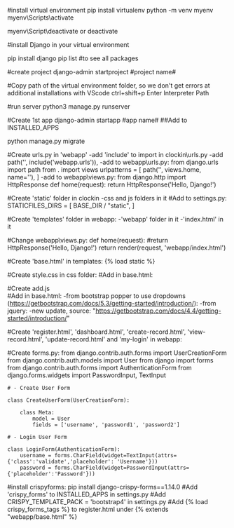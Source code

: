 #install virtual environment
pip install virtualenv
python -m venv myenv
myenv\Scripts\activate


myenv\Script\deactivate or deactivate

#install Django in your virtual environment

pip install django
pip list #to see all packages

#create project
django-admin startproject #project name#


#Copy path of the virtual environment folder, so we don't get errors at additional installations with VScode
ctrl+shift+p
Enter Interpreter Path

#run server
python3 manage.py runserver

#Create 1st app
django-admin startapp #app name#
    ##Add to INSTALLED_APPS

python manage.py migrate 

#Create urls.py in 'webapp'
-add 'include' to import in clockin\urls.py
-add path('', include('webapp.urls')),
-add to webapp\urls.py:
    from django.urls import path
    from . import views
    urlpatterns = [
    path('', views.home, name=''),
    ]
-add to webapp\views.py:
    from django.http import HttpResponse
    def home(request):
        return HttpResponse('Hello, Django!')

#Create 'static' folder in clockin
    -css and js folders in it
#Add to settings.py:
    STATICFILES_DIRS = [
    BASE_DIR / "static",
    ]

#Create 'templates' folder in webapp:
    -'webapp' folder in it
        -'index.html' in it

#Change webapp\views.py:
    def home(request):
    #return HttpResponse('Hello, Django!')
    return render(request, 'webapp/index.html')

#Create 'base.html' in templates:
    {% load static %}
    <!DOCTYPE html>
    <html lang="en">
    <head>
        <meta charset="UTF-8">
        <meta name="viewport" content="width=device-width, initial-scale=1.0">
        <title>Clock-In</title>
        <link rel="stylesheet" type="text/css" href="https://bootswatch.com/5/morph/bootstrap.min.css">
    </head>
    <body>
    </body>
    </html>

#Create style.css in css folder:
#Add in base.html:
    <link rel="stylesheet" type="text/css" href="{% static 'css/style.css' %}"> 

#Create add.js  
#Add in base.html:
    <script src="{% static 'js/app.js' %}"></script>
    -from bootstrap popper to use dropdowns (https://getbootstrap.com/docs/5.3/getting-started/introduction/):
        <script src="https://cdn.jsdelivr.net/npm/@popperjs/core@2.11.8/dist/umd/popper.min.js" integrity="sha384-I7E8VVD/ismYTF4hNIPjVp/Zjvgyol6VFvRkX/vR+Vc4jQkC+hVqc2pM8ODewa9r" crossorigin="anonymous"></script>
        <script src="https://cdn.jsdelivr.net/npm/bootstrap@5.3.3/dist/js/bootstrap.min.js" integrity="sha384-0pUGZvbkm6XF6gxjEnlmuGrJXVbNuzT9qBBavbLwCsOGabYfZo0T0to5eqruptLy" crossorigin="anonymous"></script>
    -from jquery:
        <script src="https://code.jquery.com/jquery-3.3.1.min.js" crossorigin="anonymous"></script>
    -new update, source: "https://getbootstrap.com/docs/4.4/getting-started/introduction/"

#Create 'register.html', 'dashboard.html', 'create-record.html', 'view-record.html', 'update-record.html' and 'my-login' in webapp:

#Create forms.py:
    from django.contrib.auth.forms import UserCreationForm
    from django.contrib.auth.models import User
    from django import forms
    from django.contrib.auth.forms import AuthenticationForm
    from django.forms.widgets import PasswordInput, TextInput

    # - Create User Form

    class CreateUserForm(UserCreationForm):
    
        class Meta:
            model = User
            fields = ['username', 'password1', 'password2']
            
    # - Login User Form

    class LoginForm(AuthenticationForm):
        username = forms.CharField(widget=TextInput(attrs={'class':'validate','placeholder': 'Username'}))
        password = forms.CharField(widget=PasswordInput(attrs={'placeholder':'Password'}))

#install crispyforms:
    pip install django-crispy-forms==1.14.0
    #Add 'crispy_forms' to INSTALLED_APPS in settings.py
    #Add CRISPY_TEMPLATE_PACK = 'bootstrap4' in settings.py
    #Add {% load crispy_forms_tags %} to register.html under {% extends "webapp/base.html" %} 
    